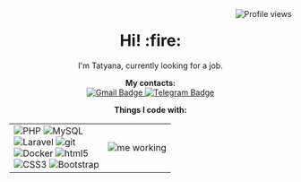 <img src="https://komarev.com/ghpvc/?username=sedusik&style=flat-square" alt="Profile views" align="right">
<h1 align="center"> Hi! :fire: </h1>
<p align="center">I'm Tatyana, currently looking for a job.</p>
<p align="center">
  <b>My contacts:</b>
  <br>
  <a href="mailto:tanasedusova@gmail.com">
    <img src="https://img.shields.io/badge/-Gmail-c14438?style=for-the-badge&logo=Gmail&logoColor=white" alt="Gmail Badge">
  </a>
  <a href="https://t.me/sedustan">
    <img src="https://img.shields.io/badge/-telegram-0088cc?style=for-the-badge&logo=telegram&logoColor=white" alt="Telegram Badge">
  </a>
</p>
<p align="center">
  <b>Things I code with:</b>
  <br>
  <table align="center">
    <td>
        <img alt="PHP" src="https://img.shields.io/badge/-Php-3776ab?style=for-the-badge&logo=php&logoColor=white"/>
        <img alt="MySQL" src="https://img.shields.io/badge/-MySQL-009688?style=for-the-badge&logo=MySQL&logoColor=white"/>
                <br>
        <img alt="Laravel" src="https://img.shields.io/badge/-Laravel-092420?style=for-the-badge&logo=Laravel&logoColor=white"/>
        <img alt="git" src="https://img.shields.io/badge/-Git-ea2845?style=for-the-badge&logo=git&logoColor=white"/>
                <br>
        <img alt="Docker" src="https://img.shields.io/badge/-Docker-01765c?style=for-the-badge&logo=docker&logoColor=white"/>
        <img alt="html5" src="https://img.shields.io/badge/-HTML5-E34F26?style=for-the-badge&logo=html5&logoColor=white"/>
                <br>
        <img alt="CSS3" src="https://img.shields.io/badge/-css3-2029FF?style=for-the-badge&logo=css3&logoColor=white"/>
        <img alt="Bootstrap" src="https://img.shields.io/badge/-bootstrap-7952b3?style=for-the-badge&logo=bootstrap&logoColor=white"/>
    </td>
    <td>
        <img alt="me working" src="https://giffun.ru/wp-content/uploads/2022/08/7d1.gif">
    </td>
  </table>
</p>
